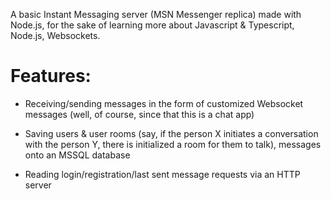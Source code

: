 A basic Instant Messaging server (MSN Messenger replica) made with Node.js, for the sake of learning more about Javascript & Typescript, Node.js, Websockets.

# Features:

* Receiving/sending messages in the form of customized Websocket messages (well, of course, since that this is a chat app)

* Saving users & user rooms (say, if the person X initiates a conversation with the person Y, there is initialized a room for them to talk), messages onto an MSSQL database

* Reading login/registration/last sent message requests via an HTTP server
